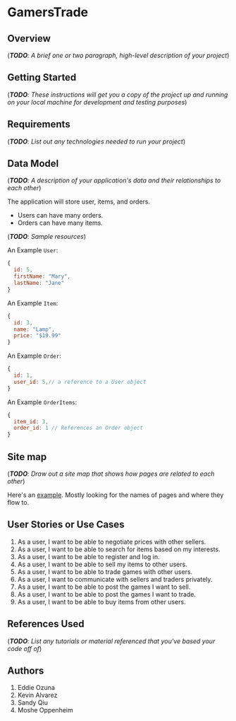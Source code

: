 # GamersTrade


## Overview

(___TODO__: A brief one or two paragraph, high-level description of your project_)


## Getting Started
(___TODO__: These instructions will get you a copy of the project up and running on your local machine for development and testing purposes_)


## Requirements

(___TODO__: List out any technologies needed to run your project_)


## Data Model

(___TODO__: A description of your application's data and their relationships to each other_)

The application will store user, items, and orders.

- Users can have many orders.
- Orders can have many items.

(___TODO__: Sample resources_)

An Example `User`:

```javascript
{
  id: 5,
  firstName: "Mary",
  lastName: "Jane"
}
```

An Example `Item`:

```javascript
{
  id: 3,
  name: "Lamp",
  price: "$19.99"
}
```

An Example `Order`:

```javascript
{
  id: 1,
  user_id: 5,// a reference to a User object
}
```

An Example `OrderItems`:

```javascript
{
  item_id: 3,
  order_id: 1 // References an Order object
}
```

## Site map

(___TODO__: Draw out a site map that shows how pages are related to each other_)

Here's an [example](https://www.kauligmedia.com/media/1589/sitemap-01.jpg). Mostly looking for the names of pages and where they flow to.

## User Stories or Use Cases

1. As a user, I want to be able to negotiate prices with other sellers. 
2. As a user, I want to be able to search for items based on my interests.
3. As a user, I want to be able to register and log in.
4. As a user, I want to be able to sell my items to other users.
5. As a user, I want to be able to trade games with other users.
6. As a user, I want to communicate with sellers and traders privately.
7. As a user, I want to be able to post the games I want to sell.
8. As a user, I want to be able to post the games I want to trade.
9. As a user, I want to be able to buy items from other users. 

## References Used

(___TODO__: List any tutorials or material referenced that you've based your code off of_)

## Authors

1. Eddie Ozuna
2. Kevin Alvarez
3. Sandy Qiu
4. Moshe Oppenheim
